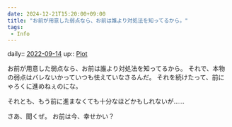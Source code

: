 ```yaml
---
date: 2024-12-21T15:20:00+09:00
title: "お前が用意した弱点なら、お前は誰より対処法を知ってるから。"
tags:
 - Info
---
```


daily:: [2022-09-14](Daily_Note/2022-09-14.md)
up:: [Plot](../Teino/Bar/Novel/Chaos/Plot.md)

お前が用意した弱点なら、お前は誰より対処法を知ってるから。
それで、本物の弱点はバレないかっていつも怯えていなさるんだ。
それを続けたって、前にゃろくに進めねぇのにな。

それとも、もう前に進まなくても十分なほどかもしれないが……

さあ、聞くぜ。
お前は今、幸せかい？